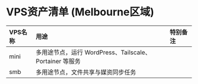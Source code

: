 # VPS资产清单 (Melbourne区域)

| VPS名称 | 用途 | 特别备注 |
|:---|:---|:---|
| mini | 多用途节点，运行 WordPress、Tailscale、Portainer 等服务 |
| smb | 多用途节点，文件共享与媒资同步任务 |
